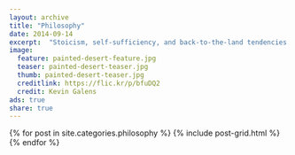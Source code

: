 ```yaml
---
layout: archive
title: "Philosophy"
date: 2014-09-14
excerpt:  "Stoicism, self-sufficiency, and back-to-the-land tendencies."
image:
  feature: painted-desert-feature.jpg
  teaser: painted-desert-teaser.jpg
  thumb: painted-desert-teaser.jpg
  creditlink: https://flic.kr/p/bfuDQ2
  credit: Kevin Galens
ads: true
share: true
---
```

<div class="tiles">
{% for post in site.categories.philosophy %}
  {% include post-grid.html %}
{% endfor %}
</div><!-- /.tiles -->